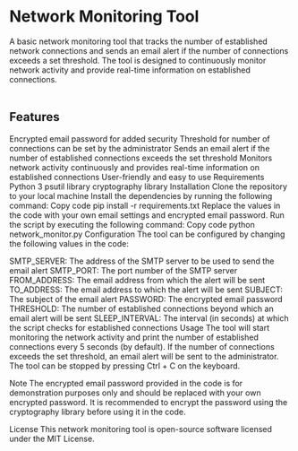 <H1>Network Monitoring Tool</H1>
A basic network monitoring tool that tracks the number of established network connections and sends an email alert if the number of connections exceeds a set threshold. The tool is designed to continuously monitor network activity and provide real-time information on established connections.<br><br>

<H2>Features</H2>
Encrypted email password for added security
Threshold for number of connections can be set by the administrator
Sends an email alert if the number of established connections exceeds the set threshold
Monitors network activity continuously and provides real-time information on established connections
User-friendly and easy to use
Requirements
Python 3
psutil library
cryptography library
Installation
Clone the repository to your local machine
Install the dependencies by running the following command:
Copy code
pip install -r requirements.txt
Replace the values in the code with your own email settings and encrypted email password.
Run the script by executing the following command:
Copy code
python network_monitor.py
Configuration
The tool can be configured by changing the following values in the code:

SMTP_SERVER: The address of the SMTP server to be used to send the email alert
SMTP_PORT: The port number of the SMTP server
FROM_ADDRESS: The email address from which the alert will be sent
TO_ADDRESS: The email address to which the alert will be sent
SUBJECT: The subject of the email alert
PASSWORD: The encrypted email password
THRESHOLD: The number of established connections beyond which an email alert will be sent
SLEEP_INTERVAL: The interval (in seconds) at which the script checks for established connections
Usage
The tool will start monitoring the network activity and print the number of established connections every 5 seconds (by default). If the number of connections exceeds the set threshold, an email alert will be sent to the administrator. The tool can be stopped by pressing Ctrl + C on the keyboard.

Note
The encrypted email password provided in the code is for demonstration purposes only and should be replaced with your own encrypted password. It is recommended to encrypt the password using the cryptography library before using it in the code.

License
This network monitoring tool is open-source software licensed under the MIT License.
